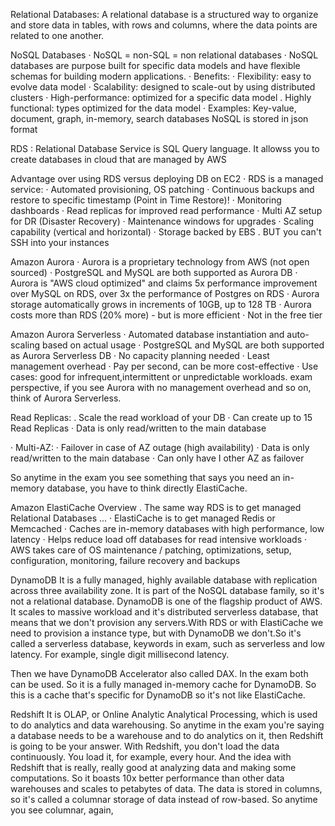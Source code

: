 Relational Databases: A relational database is a structured way to organize and store data in tables, with rows and columns, where the data points are related to one another.

NoSQL Databases
· NoSQL = non-SQL = non relational databases
· NoSQL databases are purpose built for specific data models and have
flexible schemas for building modern applications.
· Benefits:
· Flexibility: easy to evolve data model
· Scalability: designed to scale-out by using distributed clusters
· High-performance: optimized for a specific data model
. Highly functional: types optimized for the data model
· Examples: Key-value, document, graph, in-memory, search databases
NoSQL is stored in json format

RDS : Relational Database Service is  SQL Query language.
It allowss you to create databases in cloud that are managed by AWS

Advantage over using RDS versus deploying
DB on EC2
· RDS is a managed service:
· Automated provisioning, OS patching
· Continuous backups and restore to specific timestamp (Point in Time Restore)!
· Monitoring dashboards
· Read replicas for improved read performance
· Multi AZ setup for DR (Disaster Recovery)
· Maintenance windows for upgrades
· Scaling capability (vertical and horizontal)
· Storage backed by EBS
. BUT you can't SSH into your instances

Amazon Aurora
· Aurora is a proprietary technology from AWS (not open sourced)
· PostgreSQL and MySQL are both supported as Aurora DB
· Aurora is "AWS cloud optimized" and claims 5x performance improvement
over MySQL on RDS, over 3x the performance of Postgres on RDS
· Aurora storage automatically grows in increments of 10GB, up to 128 TB
· Aurora costs more than RDS (20% more) - but is more efficient
· Not in the free tier

Amazon Aurora Serverless
· Automated database instantiation and auto-scaling based on actual usage
· PostgreSQL and MySQL are both supported as Aurora Serverless DB
· No capacity planning needed
· Least management overhead
· Pay per second, can be more cost-effective
· Use cases: good for infrequent,intermittent or unpredictable workloads.
exam perspective,
if you see Aurora with no management overhead and so on, think of Aurora Serverless.

 Read Replicas:
 . Scale the read workload of your DB
 · Can create up to 15 Read Replicas
 · Data is only read/written to the main database

· Multi-AZ:
· Failover in case of AZ outage (high availability)
· Data is only read/written to the main database
· Can only have I other AZ as failover

So anytime in the exam you see something that says you need an in-memory database, you have to think directly ElastiCache.

Amazon ElastiCache Overview
. The same way RDS is to get managed Relational Databases ...
· ElastiCache is to get managed Redis or Memcached
· Caches are in-memory databases with high performance, low latency
· Helps reduce load off databases for read intensive workloads
· AWS takes care of OS maintenance / patching, optimizations, setup,
configuration, monitoring, failure recovery and backups

DynamoDB 
It is a fully managed, highly available database
with replication across three availability zone. It is part of the NoSQL database family, so it's not a relational database. DynamoDB is one of the flagship product of AWS. It scales to massive workload and it's distributed serverless database, that means that we don't provision any servers.With RDS or with ElastiCache we need to provision a instance type, but with DynamoDB we don't.So it's called a serverless database,
keywords in exam,
such as serverless and low latency.
For example, single digit millisecond latency.

Then we have DynamoDB Accelerator also called DAX.
In the exam both can be used. So it is a fully managed in-memory cache for DynamoDB. So this is a cache that's specific for DynamoDB so it's not like ElastiCache.

Redshift
It is OLAP, or Online Analytic Analytical Processing, which is used to do analytics and data warehousing. So anytime in the exam you're saying a database needs to be a warehouse and to do analytics on it, then Redshift is going to be your answer. With Redshift, you don't load the data continuously. You load it, for example, every hour. And the idea with Redshift that is really, really good at analyzing data and making some computations. So it boasts 10x better performance than other data warehouses and scales to petabytes of data. The data is stored in columns, so it's called a columnar storage of data instead of row-based. So anytime you see columnar, again,